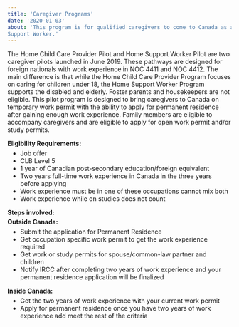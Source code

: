 ```yaml
---
title: 'Caregiver Programs'
date: '2020-01-03'
about: 'This program is for qualified caregivers to come to Canada as a Child Care Provider or a Home
Support Worker.'
---
```


The Home Child Care Provider Pilot and Home Support Worker Pilot are two caregiver pilots launched in June 2019. These pathways are designed for foreign nationals with work experience in NOC 4411 and NOC 4412. The main difference is that while the Home Child Care Provider Program focuses on caring for children under 18, the Home Support Worker Program supports the disabled and elderly. Foster parents and housekeepers are not eligible. This pilot program is designed to bring caregivers to Canada on temporary work permit with the ability to apply for permanent residence after gaining enough work experience. Family members are eligible to accompany caregivers and are eligible to apply for open work permit and/or study permits.
<div style="margin:8px;"></div>
<strong>Eligibility Requirements:</strong>
<ul style="list-style-type: disc; list-style-position: outside; margin-top:5px; margin-left:5px;">
<li> Job offer</li>
<li> CLB Level 5</li>
<li> 1 year of Canadian post-secondary education/foreign equivalent</li>
<li> Two years full-time work experience in Canada in the three years before applying</li>
<li> Work experience must be in one of these occupations cannot mix both</li>
<li> Work experience while on studies does not count</li>
</ul>
<div style="margin:8px;"></div>
<strong>Steps involved:</strong>
<div style="margin:4px;"></div>
<strong>Outside Canada:</strong>
<ul style="list-style-type: disc; list-style-position: outside; margin-top:5px; margin-left:5px;">
<li> Submit the application for Permanent Residence</li>
<li> Get occupation specific work permit to get the work experience required</li>
<li> Get work or study permits for spouse/common-law partner and children</li>
<li> Notify IRCC after completing two years of work experience and your permanent residence application will be finalized</li>
</ul>
<div style="margin:8px;"></div>
<strong>Inside Canada:</strong>
<ul style="list-style-type: disc; list-style-position: outside; margin-top:5px; margin-left:5px;">
<li> Get the two years of work experience with your current work permit</li>
<li> Apply for permanent residence once you have two years of work experience add meet the rest of the criteria</li>
</ul>